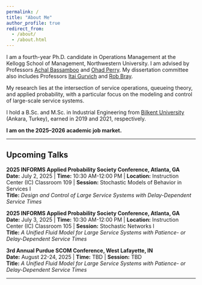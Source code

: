 ```yaml
---
permalink: /
title: "About Me"
author_profile: true
redirect_from: 
  - /about/
  - /about.html
---
```


I am a fourth-year Ph.D. candidate in Operations Management at the Kellogg School of Management, Northwestern University. I am advised by Professors [Achal Bassamboo](https://www.kellogg.northwestern.edu/faculty/directory/bassamboo_achal/) and [Ohad Perry](https://people.smu.edu/operry/homepage/). My dissertation committee also includes Professors [Itai Gurvich](https://www.kellogg.northwestern.edu/faculty/directory/gurvich_itai.aspx) and [Rob Bray](https://www.kellogg.northwestern.edu/faculty/directory/bray_robert/).

My research lies at the intersection of service operations, queueing theory, and applied probability, with a particular focus on the modeling and control of large-scale service systems.

I hold a B.Sc. and M.Sc. in Industrial Engineering from [Bilkent University](https://w3.ie.bilkent.edu.tr/en/) (Ankara, Turkey), earned in 2019 and 2021, respectively.

**I am on the 2025–2026 academic job market.**

---

## Upcoming Talks

**2025 INFORMS Applied Probability Society Conference, Atlanta, GA**  
**Date:** July 2, 2025 | **Time:** 10:30 AM-12:00 PM | **Location:** Instruction Center (IC) Classroom 109 | **Session:** Stochastic Models of Behavior in Services I  
**Title:** *Design and Control of Large Service Systems with Delay-Dependent Service Times*

**2025 INFORMS Applied Probability Society Conference, Atlanta, GA**  
**Date:** July 3, 2025 | **Time:** 10:30 AM-12:00 PM | **Location:** Instruction Center (IC) Classroom 105 | **Session:** Stochastic Networks I  
**Title:** *A Unified Fluid Model for Large Service Systems with Patience- or Delay-Dependent Service Times*

**3rd Annual Purdue SCOM Conference, West Lafayette, IN**  
**Date:** August 22-24, 2025 | **Time:** TBD | **Session:** TBD  
**Title:** *A Unified Fluid Model for Large Service Systems with Patience- or Delay-Dependent Service Times*



---
